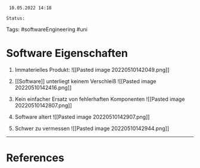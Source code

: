 	 10.05.2022 14:18
	
	Status: 
	
Tags: #softwareEngineering #uni 

# Software Eigenschaften
1. Immaterielles Produkt: 
    ![[Pasted image 20220510142049.png]]

2. [[Software]] unterliegt keinem Verschleiß
   ![[Pasted image 20220510142416.png]]
   
3. Kein einfacher Ersatz von fehlerhaften Komponenten
   ![[Pasted image 20220510142807.png]]

4.  Software altert
   ![[Pasted image 20220510142907.png]]

5. Schwer zu vermessen
   ![[Pasted image 20220510142944.png]]
   














---
# References